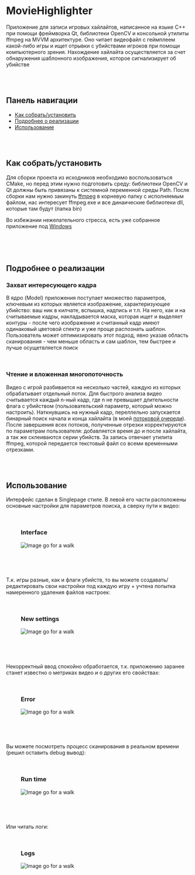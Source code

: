 # MovieHighlighter
<html>
  <body>
    <article>
      <p>
        Приложение для записи игровых хайлайтов, написанное на языке С++ при помощи фреймворка Qt, библиотеки OpenCV и консольной утилиты ffmpeg на MVVM архитектуре. Оно читает видеофайл 
        с геймплеем какой-либо игры и ищет отрывки с убийствами игроков при помощи компьютерного зрения. Нахождение хайлайта осуществляется за счет обнаружения 
        шаблонного изображения, которое сигнализирует об убийстве
      </p>
      <br>
      <br>
    </article>
    <nav>
      <h2>Панель навигации</h2>
      <ul>
        <li><a href="#1">Как собрать/установить</a></li>
        <li><a href="#2">Подробнее о реализации</a></li>
        <li><a href="#3">Использование</a></li>
      </ul>
    </nav>
    <br>
    <br>
    <article>
      <h2 id="1">Как собрать/установить</h2>
      <p>
        Для сборки проекта из исходников необходимо воспользоваться CMake, но перед этим нужно подготовить среду: 
        библиотеки OpenCV и Qt должны быть привязаны к системной переменной среды Path. После сборки нам нужно закинуть <a href="https://ffmpeg.org/download.html">ffmpeg</a> 
        в корневую папку с исполняемым файлом, нас интересует ffmpeg.exe и все динаические библиотеки dll, которые там будут (папка bin)
      </p>
      <p>
        Во избежании нежелательного стресса, есть уже собранное приложение под <a href="https://github.com/Alexxxium/Builds/tree/main/MovieHighlighter">Windows</a>
      </p>
      <br>
      <br>
    </article>
    <article>
      <br>
      <h2 id="2">Подробнее о реализации</h2>
      <h3>Захват интересующего кадра</h3>
      <p>
        В ядро (Model) приложения поступает множество параметров, ключевым из которых является изображение, характеризующее убийство: ваш ник в килчате, вспышка, надпись и т.п. 
        На него, как и на считываемые кадры, накладывается маска, которая ищет и выделяет контуры - после чего изображение и считанный кадр имеют одинаковый цветовой спектр и уже проще распознать шаблон. 
        Пользователь может оптимизировать этот подход, явно указав область сканирования - чем меньше область и сам шаблон, тем быстрее и лучше осущетвляется поиск
      </p>
      <br>
      <h3>Чтение и вложенная многопоточность</h3>
      <p>
        Видео с игрой разбивается на несколько частей, каждую из которых обрабатывает отдельный поток.
        Для быстрого анализа видео считывается каждый n-ный кадр, где n не превышает длительности флага с убийством (пользовательский параметр, который можно настроить). 
        Наткнувшись на нужный кадр, переллельно запускается бинарный поиск начала и конца хайлайта (в моей <a href="https://github.com/Alexxxium/Algorithms/tree/master/WaiteQueue">потоковой очереди</a>). 
        После завершения всех потоков, полученные отрезки корректируются по параметрам пользователя: 
        добавляется время до и после хайлайта, а так же склеиваются серии убийств. За запись отвечает утилита ffmpeg, которой передается текстовый файл со всеми временными отрезками.
      </p>
      <br>
      <br>
    </article>
    <article>
      <h2 id="3">Использование</h2>
      <p>
        Интерфейс сделан в Singlepage стиле. В левой его части расположены основные настройки для параметров поиска, а сверху пути к видео:
      </p>
      <br>
      <figure>
        <contitle><h3>Interface</h3></contitle>
        <img src="https://github.com/Alexxxium/DocumentationSources/blob/main/MovieHighlighter/frontView.png", alt="Image go for a walk">
        <h2></h2>
      </figure>
      <br>
      <br>
      <p>
        Т.к. игры разные, как и флаги убийств, то вы можете создавать/редактировать свои настройки под каждую игру
        + учтена попытка намеренного удаления файлов настроек:
      </p>
      <br>
      <figure>
        <contitle><h3>New settings</h3></contitle>
        <img src="https://github.com/Alexxxium/DocumentationSources/blob/main/MovieHighlighter/newFrontView.png", alt="Image go for a walk">
      </figure>
      <h2></h2>
      <br>
      <br>
      <p>
        Некорректный ввод спокойно обработается, т.к. приложению заранее станет известно о метриках видео и о других его свойствах:
      </p>
      <br>
      <figure>
        <contitul><h3>Error</h3></contitul>
        <img src="https://github.com/Alexxxium/DocumentationSources/blob/main/MovieHighlighter/errorView.png", alt="Image go for a walk">
      </figure>
      <h2></h2>
      <br>
      <br>
      <p>
        Вы можете посмотреть процесс сканирования в реальном времени (решил оставить debug вывод):
      </p>
      <br>
      <figure>
        <contitle><h3>Run time</h3></contitle>
        <img src="https://github.com/Alexxxium/DocumentationSources/blob/main/MovieHighlighter/realTimeView.png", alt="Image go for a walk">
      </figure>
      <h2></h2>
      <br>
      <br>
      <p>
        Или читать логи:
      </p>
      <br>
      <figure>
        <contitle><h3>Logs</h3></contitle>
        <img src="https://github.com/Alexxxium/DocumentationSources/blob/main/MovieHighlighter/proccessView.png", alt="Image go for a walk">
      </figure>
    </article>
  </body>
</html>
